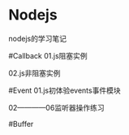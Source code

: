 # Nodejs
nodejs的学习笔记

#Callback
01.js阻塞实例

02.js非阻塞实例

#Event
01.js初体验events事件模块

02————06监听器操作练习

#Buffer
